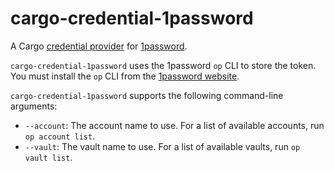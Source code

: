# cargo-credential-1password

A Cargo [credential provider] for [1password].

`cargo-credential-1password` uses the 1password `op` CLI to store the token. You
must install the `op` CLI from the [1password
website](https://1password.com/downloads/command-line/).

`cargo-credential-1password` supports the following command-line arguments:

* `--account`: The account name to use. For a list of available accounts, 
  run `op account list`.
* `--vault`: The vault name to use. For a list of available vaults,
  run `op vault list`.

[1password]: https://1password.com/
[credential provider]: https://doc.rust-lang.org/nightly/cargo/reference/registry-authentication.html

